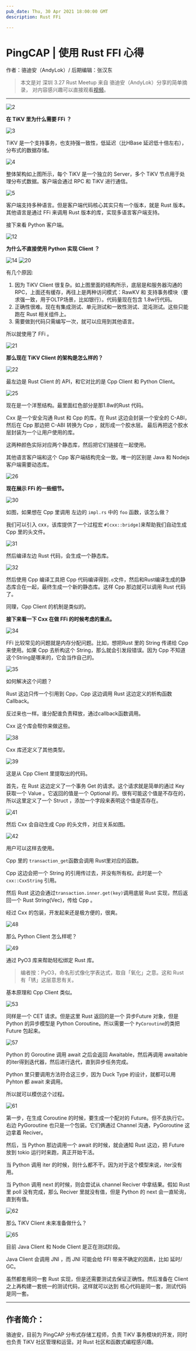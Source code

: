 ```yaml
---
pub_date: Thu, 30 Apr 2021 18:00:00 GMT
description: Rust FFi

---
```



# PingCAP | 使用 Rust FFI 心得

作者：骆迪安（AndyLok）/ 后期编辑：张汉东

> 本文是对 深圳 3.27 Rust Meetup 来自 骆迪安（AndyLok）分享的简单摘录， 对内容感兴趣可以直接观看[视频](https://www.bilibili.com/video/BV1C5411A7sG?p=3)。

---

![2](image/ffi/2.png)

**在 TiKV 里为什么需要 FFi ？**

![3](image/ffi/3.png)

TiKV 是一个支持事务，也支持强一致性，低延迟（比HBase 延迟低十倍左右），分布式的数据存储。

![4](image/ffi/4.png)

整体架构如上图所示，每个 TiKV 是一个独立的 Server，多个 TiKV 节点用于处理分布式数据。客户端会通过 RPC 和 TiKV 进行通信。

![5](image/ffi/5.png)

客户端支持多种语言。但是客户端代码核心其实只有一个版本，就是 Rust 版本。其他语言是通过 FFi 来调用 Rust 版本的库，实现多语言客户端支持。

接下来看 Python 客户端。

![12](image/ffi/12.png)

**为什么不直接使用 Python 实现 Client ？**

![14](image/ffi/14.png)
![20](image/ffi/20.png)


有几个原因:

1. 因为 TiKV Client 很复杂。如上图里面的结构所示，底层是和服务器沟通的 RPC，上面还有缓存，再往上是两种访问模式：RawKV 和 支持事务模块（要求强一致，用于OLTP场景，比如银行）。代码量现在包含 1.8w行代码。
2. 正确性很难。现在有集成测试、单元测试和一致性测试、混沌测试。这些只能跑在 Rust 相关组件上。
3. 需要做到代码只需编写一次，就可以应用到其他语言。

所以就使用了 FFi 。


![21](image/ffi/21.png)

**那么现在 TiKV Client 的架构是怎么样的？**

![22](image/ffi/22.png)

最左边是 Rust Client 的 API，和它对比的是 Cpp Client 和 Python Client。

![25](image/ffi/25.png)

现在是一个洋葱结构。最里面红色部分是那1.8w的Rust 代码。

Cxx 是一个安全沟通 Rust 和 Cpp 的库。在 Rust 这边会封装一个安全的 C-ABI，然后在 Cpp 那边把 C-ABI 转换为 Cpp ，就形成一个胶水层。 最后再把这个胶水层封装为一个让用户使用的库。

这两种颜色实际对应两个静态库，然后把它们链接在一起使用。

其他语言客户端和这个 Cpp 客户端结构完全一致。唯一的区别是 Java 和 Nodejs 客户端需要动态库。

![26](image/ffi/28.png)

**现在展示 FFi 的一些细节。**

![30](image/ffi/30.png)

如图，如果想在 Cpp 里调用 左边的 `impl.rs` 中的 `foo` 函数，该怎么做？

我们可以引入 cxx，该库提供了一个过程宏 `#[cxx::bridge]`来帮助我们自动生成 Cpp 里的头文件。

![31](image/ffi/31.png)

然后编译左边 Rust 代码，会生成一个静态库。

![32](image/ffi/32.png)

然后使用 Cpp 编译工具把 Cpp 代码编译得到`.o`文件，然后和Rust编译生成的静态库合在一起，最终生成一个新的静态库。这样 Cpp 那边就可以调用 Rust 代码了。

同理，Cpp Client 的机制是类似的。


**接下来看一下 Cxx 在做 FFi 的时候考虑的重点。**

![34](image/ffi/34.png)

FFi 比较常见的问题就是内存分配问题。比如，想把Rust 里的 String 传递给 Cpp 来使用。如果 Cpp 去析构这个 String，那么就会引发段错误。因为 Cpp 不知道这个String是哪来的，它会当作自己的。

![35](image/ffi/36.png)

如何解决这个问题？

Rust 这边只传一个引用到 Cpp，Cpp 这边调用 Rust 这边定义的析构函数 Callback。

反过来也一样。谁分配谁负责释放，通过callback函数调用。

Cxx 这个库会帮你来做这些。


![38](image/ffi/38.png)

Cxx 库还定义了其他类型。

![39](image/ffi/39.png)

这是从 Cpp Client 里提取出的代码。

首先，在 Rust 这边定义了一个事务 Get 的请求。这个请求就是简单的通过 Key 获取一个 Value 。它返回的值是一个 Optional 的。很有可能这个值是不存在的，所以这里定义了一个 Struct ，添加一个字段来表明这个值是否存在。

![41](image/ffi/41.png)

然后 Cxx 会自动生成 Cpp 的头文件，对应关系如图。

![42](image/ffi/47.png)

用户可以这样去使用。

Cpp 里的 `transaction_get`函数会调用 Rust里对应的函数。

Cpp 这边会把一个 String 的引用传过去，并没有所有权。此时是一个 `cxx::CxxString` 引用。

然后 Rust 这边会通过`transaction.inner.get(key)`调用底层 Rust 实现，然后返回一个 Rust String(Vec)，传给 Cpp 。

经过 Cxx 的包装，开发起来还是极方便的，很爽。

![48](image/ffi/48.png)

那么 Python Client 怎么样呢？

![49](image/ffi/49.png)

通过 PyO3 库来帮助轻松绑定 Rust 库。

> 编者按：PyO3，命名形式像化学表达式，取自「氧化」之意。这和 Rust 有「锈」这层意思有关。

基本原理和 Cpp Client 类似。

![53](image/ffi/53.png)

同样是一个 CET 请求。但是这里 Rust 返回的是一个 异步Future 对象，但是 Python 的异步模型是 Python Coroutine。所以需要一个 `PyCoroutine`的类把 Future 包起来。


![57](image/ffi/57.png)

Python 的 Goroutine 调用 await 之后会返回 Awaitable，然后再调用  awaitable的iter得到迭代器，然后进行迭代，直到异步任务完成。

Python 里只要调用方法符合这三步，因为 Duck Type 的设计，就都可以用 Pyhton 都 await 来调用。

所以就可以模仿这个过程。

![61](image/ffi/61.png)

第一步，在生成 Coroutine 的时候，要生成一个配对的 Future。但不去执行它。右边 PyGoroutine 也只是一个包装。它们俩通过 Channel 沟通，PyGoroutine 这边拿着 Reciver。

然后，当 Python 那边调用一个 await 的时候，就会通知 Rust 这边，把 Future 放到 tokio 运行时来跑，真正开始干活。

当 Python 调用 iter 的时候，则什么都不干。因为对于这个模型来说，iter没有用。

当 Python 调用 next 的时候，则会尝试从 channel Reciver 中拿结果。假如 Rust 里 poll 没有完成，那么 Reciver 里就没有值，但是 Python 的 next 会一直轮询，直到有值。

![62](image/ffi/62.png)

那么 TiKV Client 未来准备做什么？

![65](image/ffi/65.png)

目前 Java Client 和 Node Client 是正在测试阶段。

Java Client 会调用 JNI ，而 JNI 可能会给 FFI 带来不确定的因素，比如 延时/ GC。

虽然都套用同一套 Rust 实现，但是还需要测试去保证正确性。然后准备在 Client 之上再构建一套统一的测试代码，这样就可以达到 核心代码是同一套，测试代码是同一套。


---

## 作者简介：

骆迪安，目前为 PingCAP 分布式存储工程师，负责 TiKV 事务模块的开发，同时也负责 TiKV 社区管理和运营。对 Rust 社区和函数式编程感兴趣。